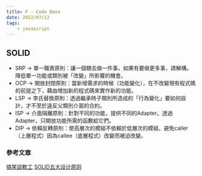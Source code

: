 ```yaml
---
title: F - Code Base
date: 2022/07/12
tags: 
    - javascript
---
```

## SOLID
* SRP -> 單一職責原則：讓一個類去做一件事，如果有要做更多事，請解構。降低單一功能或類別被「改變」所影響的機會。
* OCP -> 開放封閉原則：當新增需求的時候（功能變化），在不改變現有程式碼的前提之下，藉由增加新的程式碼來實作新的功能。
* LSP -> 李氏替換原則：透過繼承時子類別所造成的「行為變化」要如何設計，才不至於違反父類別介面的合約。
* ISP -> 介面隔離原則：針對不同的功能，提供不同的Adapter。透過Adapter，只開放功能所需的函數給它們。
* DIP -> 依賴反轉原則：使高層次的模組不依賴於低層次的模組，避免caller（上層程式）因為callee（底層程式）改變而被迫改變。
### 參考文章
[搞笑談軟工](http://teddy-chen-tw.blogspot.com/2014/04/solid.html)
[SOLID五大设计原则](https://juejin.cn/post/7015582644645675044)

